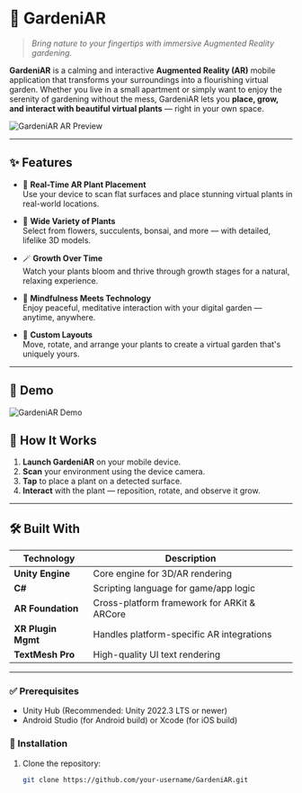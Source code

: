 # 🌿 GardeniAR

> *Bring nature to your fingertips with immersive Augmented Reality gardening.*

**GardeniAR** is a calming and interactive **Augmented Reality (AR)** mobile application that transforms your surroundings into a flourishing virtual garden. Whether you live in a small apartment or simply want to enjoy the serenity of gardening without the mess, GardeniAR lets you **place, grow, and interact with beautiful virtual plants** — right in your own space.

![GardeniAR AR Preview](assets/gardeniar-preview.gif) 

---

## ✨ Features

- 🌱 **Real-Time AR Plant Placement**  
  Use your device to scan flat surfaces and place stunning virtual plants in real-world locations.

- 🌸 **Wide Variety of Plants**  
  Select from flowers, succulents, bonsai, and more — with detailed, lifelike 3D models.

- 🪄 **Growth Over Time**  
  Watch your plants bloom and thrive through growth stages for a natural, relaxing experience.

- 🧘 **Mindfulness Meets Technology**  
  Enjoy peaceful, meditative interaction with your digital garden — anytime, anywhere.

- 📐 **Custom Layouts**  
  Move, rotate, and arrange your plants to create a virtual garden that's uniquely yours.

---

## 🎥 Demo

![GardeniAR Demo](Assets/demo.gif)


## 📲 How It Works

1. **Launch GardeniAR** on your mobile device.
2. **Scan** your environment using the device camera.
3. **Tap** to place a plant on a detected surface.
4. **Interact** with the plant — reposition, rotate, and observe it grow.

---

## 🛠 Built With

| Technology         | Description                                     |
|--------------------|-------------------------------------------------|
| **Unity Engine**   | Core engine for 3D/AR rendering                 |
| **C#**             | Scripting language for game/app logic          |
| **AR Foundation**  | Cross-platform framework for ARKit & ARCore    |
| **XR Plugin Mgmt** | Handles platform-specific AR integrations      |
| **TextMesh Pro**   | High-quality UI text rendering                 |

---

### ✅ Prerequisites
- Unity Hub (Recommended: Unity 2022.3 LTS or newer)
- Android Studio (for Android build) or Xcode (for iOS build)

### 🔧 Installation
1. Clone the repository:
   ```bash
   git clone https://github.com/your-username/GardeniAR.git
